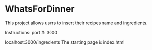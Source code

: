 # WhatsForDinner

This project allows users to insert their recipes name and ingredients. 

Instructions:
port #: 3000

localhost:3000/ingredients
The starting page is index.html
